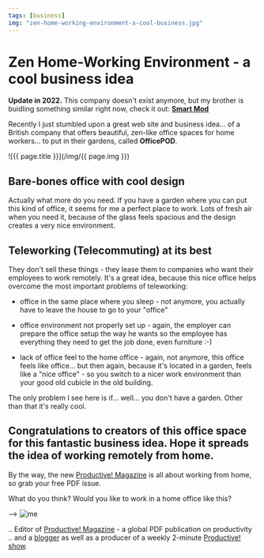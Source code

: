 ```yaml
---
tags: [business]
img: "zen-home-working-environment-a-cool-business.jpg"
---
```


# Zen Home-Working Environment - a cool business idea


**Update in 2022.** This company doesn't exist anymore, but my brother is buidling something similar right now, check it out: **[Smart Mod](https://smart-mod.co.uk/)**

Recently I just stumbled upon a great web site and business idea... of a British company that offers beautiful, zen-like office spaces for home workers... to put in their gardens, called **OfficePOD**.

<!--More-->

![{{ page.title }}](/img/{{ page.img }})

## Bare-bones office with cool design

Actually what more do you need. If you have a garden where you can put this kind of office, it seems for me a perfect place to work. Lots of fresh air when you need it, because of the glass feels spacious and the design creates a very nice environment.

## Teleworking (Telecommuting) at its best

They don't sell these things - they lease them to companies who want their employees to work remotely. It's a great idea, because this nice office helps overcome the most important problems of teleworking:

- office in the same place where you sleep - not anymore, you actually have to leave the house to go to your "office"

- office environment not properly set up - again, the employer can prepare the office setup the way he wants so the employee has everything they need to get the job done, even furniture :-)

- lack of office feel to the home office - again, not anymore, this office feels like office... but then again, because it's located in a garden, feels like a "nice office" - so you switch to a nicer work environment than your good old cubicle in the old building.

The only problem I see here is if... well... you don't have a garden. Other than that it's really cool.

## Congratulations to creators of this office space for this fantastic business idea. Hope it spreads the idea of working remotely from home.

By the way, the new [Productive! Magazine](http://ProductiveMagazine.com) is all about working from home, so grab your free PDF issue.

What do you think? Would you like to work in a home office like this?

  


--> ![me](../images/me.png)   
  
.. Editor of [Productive! Magazine](http://productivemagazine.com) - a global PDF publication on productivity  
.. and a [blogger](http://michaelnozbe.com) as well as a producer of a weekly 2-minute [Productive! show](http://productiveshow.com). 

  



[n]: https://michael.gratis/nozbe